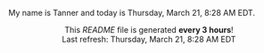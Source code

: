 My name is Tanner and today is Thursday, March 21, 8:28 AM EDT.

<p align="center">This <i>README</i> file is generated <b>every 3 hours</b>!</br>Last refresh: Thursday, March 21, 8:28 AM EDT<br /></p>
